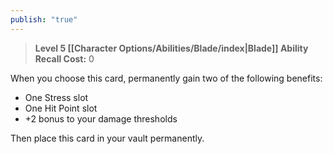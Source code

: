 ```yaml
---
publish: "true"
---
```

> **Level 5 [[Character Options/Abilities/Blade/index|Blade]] Ability**
> **Recall Cost:** 0

When you choose this card, permanently gain two of the following benefits:

- One Stress slot
- One Hit Point slot
- +2 bonus to your damage thresholds

Then place this card in your vault permanently.

